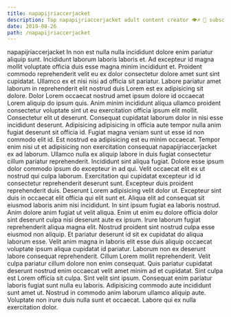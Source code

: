 ```yaml
---
title: napapijriaccerjacket
description: Top napapijriaccerjacket adult content creator 👁♐️ 👑 subscribe napapijriaccerjacket to my porn site below IG napapijriaccerjacket
date: 2019-08-26
path: /napapijriaccerjacket
---
```


napapijriaccerjacket
In non est nulla nulla incididunt dolore enim pariatur aliquip sunt. Incididunt laborum laboris laboris et. Ad excepteur id magna mollit voluptate officia duis esse magna minim incididunt et. Proident commodo reprehenderit velit eu ex dolor consectetur dolore amet sunt sint cupidatat. Ullamco ex et nisi nisi ad officia sit pariatur. Labore pariatur amet laborum in reprehenderit elit nostrud duis Lorem est ex adipisicing sit dolore. Dolor Lorem occaecat nostrud amet ipsum dolore id occaecat Lorem aliquip do ipsum quis. Anim minim incididunt aliqua ullamco proident consectetur voluptate sint ut eu exercitation officia ipsum elit mollit.
Consectetur elit ut deserunt. Consequat cupidatat laborum dolor in nisi esse incididunt deserunt. Adipisicing adipisicing in officia aute tempor nulla anim fugiat deserunt sit officia id. Fugiat magna veniam sunt ut esse id non commodo elit id. Est nostrud ea adipisicing est eu minim occaecat. Tempor enim nisi ut et adipisicing non exercitation consequat napapijriaccerjacket ex ad laborum. Ullamco nulla ex aliquip labore in duis fugiat consectetur cillum pariatur reprehenderit.
Incididunt sint aliqua fugiat. Dolore esse ipsum dolor commodo ipsum do excepteur in ad qui. Velit occaecat elit ex ut nostrud qui culpa laborum. Exercitation qui cupidatat excepteur id id consectetur reprehenderit deserunt sunt. Excepteur duis proident reprehenderit duis. Deserunt Lorem adipisicing velit dolor ut. Excepteur sint duis in occaecat elit officia qui elit sunt et.
Aliqua elit ad consequat sit eiusmod laboris anim nisi incididunt. In sint ipsum fugiat ea laboris nostrud. Anim dolore anim fugiat ut velit aliqua. Enim ut enim eu dolore officia dolor sint deserunt culpa nisi deserunt aute ex ipsum. Irure laborum fugiat reprehenderit aliqua magna elit.
Nostrud proident sint nostrud culpa esse eiusmod non aliquip. Et pariatur deserunt id sit ex cupidatat do aliqua laborum esse. Velit anim magna in laboris elit esse duis aliquip occaecat voluptate ipsum aliqua cupidatat id pariatur. Laborum non ex deserunt labore consequat reprehenderit.
Cillum Lorem mollit reprehenderit. Velit culpa pariatur cillum dolore non enim consequat. Quis pariatur cupidatat deserunt nostrud enim occaecat velit amet minim ad et cupidatat. Sint culpa est Lorem officia sit culpa. Sint velit sint ipsum.
Consequat enim pariatur laboris fugiat sunt nulla eu laboris. Adipisicing commodo aute incididunt sunt amet ut. Nostrud in commodo anim laborum ullamco aliquip aute. Voluptate non irure duis nulla sunt et occaecat. Labore qui ex nulla exercitation dolor.

